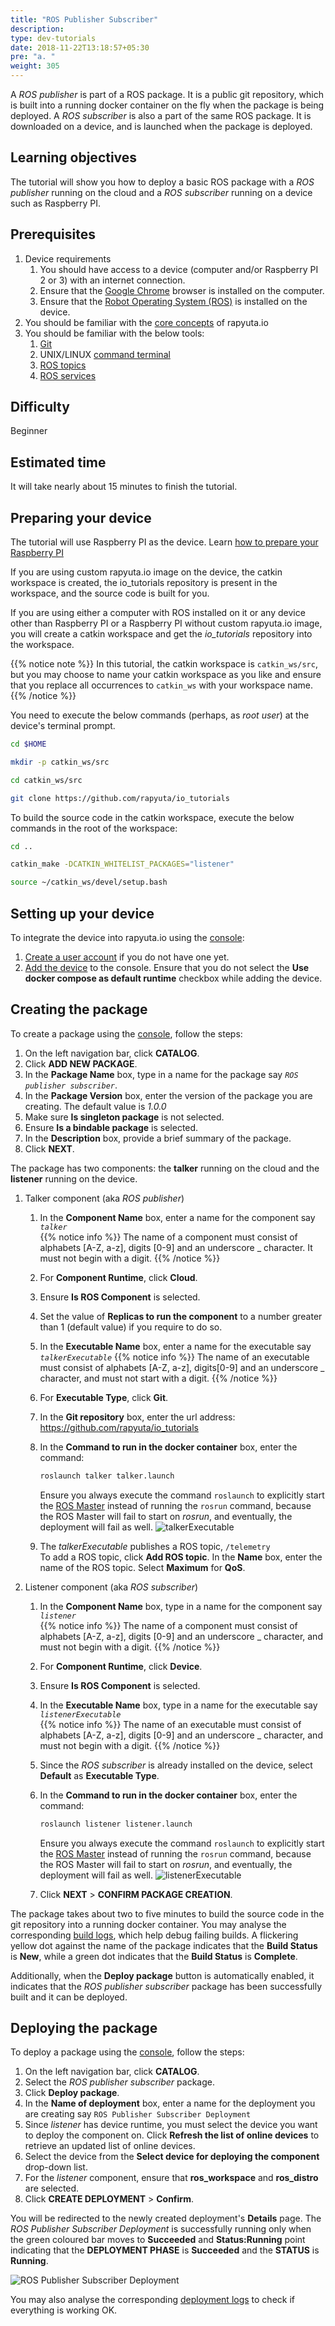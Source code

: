 ```yaml
---
title: "ROS Publisher Subscriber"
description:
type: dev-tutorials
date: 2018-11-22T13:18:57+05:30
pre: "a. "
weight: 305
---
```

A _ROS publisher_ is part of a ROS package. It is a public git repository, which
is built into a running docker container on the fly when the package is being deployed.
A _ROS subscriber_ is also a part of the same ROS package. It is downloaded on a
device, and is launched when the package is deployed.

## Learning objectives
The tutorial will show you how to deploy a basic ROS package with a _ROS publisher_
running on the cloud and a _ROS subscriber_ running on a device such as Raspberry
PI.

## Prerequisites
1. Device requirements
	1. You should have access to a device (computer and/or Raspberry PI 2 or 3)
	with an internet connection.
	2. Ensure that the [Google Chrome](https://www.google.com/chrome) browser is
	installed on the computer.
	3. Ensure that the [Robot Operating System (ROS)](https://wiki.ros.org/kinetic/Installation)
	is installed on the device.
2. You should be familiar with the [core concepts](/core-concepts/) of rapyuta.io
3. You should be familiar with the below tools:
	1. [Git](https://git-scm.com/doc)
	2. UNIX/LINUX [command terminal](https://www.digitalocean.com/community/tutorials/an-introduction-to-the-linux-terminal)
	3. [ROS topics](https://wiki.ros.org/Topics)
	4. [ROS services](https://wiki.ros.org/Services)

## Difficulty
Beginner

## Estimated time
It will take nearly about 15 minutes to finish the tutorial.

## Preparing your device
The tutorial will use Raspberry PI as the device.
Learn [how to prepare your Raspberry PI](/getting-started/prepare-raspberry-pi)

If you are using custom rapyuta.io image on the device, the catkin workspace is
created, the io_tutorials repository is present in the workspace, and the
source code is built for you.

If you are using either a computer with ROS installed on it or any device other
than Raspberry PI or a Raspberry PI without custom rapyuta.io image, you will
create a catkin workspace and get the *io_tutorials* repository into the workspace.

{{% notice note %}}
In this tutorial, the catkin workspace is `catkin_ws/src`, but you may choose to name
your catkin workspace as you like and ensure that you replace all occurrences to
`catkin_ws` with your workspace name.
{{% /notice %}}

You need to execute the below commands (perhaps, as _root user_) at the device's terminal prompt.
```bash
cd $HOME
```
```bash
mkdir -p catkin_ws/src
```
```bash
cd catkin_ws/src
```
```bash
git clone https://github.com/rapyuta/io_tutorials
```
To build the source code in the catkin workspace, execute the below commands in the root of
the workspace:
```bash
cd ..
```
```bash
catkin_make -DCATKIN_WHITELIST_PACKAGES="listener"
```
```bash
source ~/catkin_ws/devel/setup.bash
```

## Setting up your device
To integrate the device into rapyuta.io using the [console](https://closed-beta.rapyuta.io):

1. [Create a user account](/getting-started/create-new-user) if you do not
have one yet.
2. [Add the device](/getting-started/add-new-device) to the console.
Ensure that you do not select the **Use docker compose as default runtime** checkbox
while adding the device.

## Creating the package
To create a package using the [console](https://closed-beta.rapyuta.io), follow
the steps:

1. On the left navigation bar, click **CATALOG**.
2. Click **ADD NEW PACKAGE**.
3. In the **Package Name** box, type in a name for the package say _`ROS publisher
   subscriber`_.
4. In the **Package Version** box, enter the version of the package you are creating.
   The default value is _1.0.0_
5. Make sure **Is singleton package** is not selected.
6. Ensure **Is a bindable package** is selected.
5. In the **Description** box, provide a brief summary of the package.
6. Click **NEXT**.

The package has two components: the **talker** running on the cloud and the
**listener** running on the device.

1. Talker component (aka _ROS publisher_)
	1. In the **Component Name** box, enter a name for the component say _`talker`_  
{{% notice info %}}
The name of a component must consist of alphabets [A-Z, a-z], digits [0-9]
and an underscore _ character. It must not begin with a digit.
{{% /notice %}}
	2. For **Component Runtime**, click **Cloud**.
	3. Ensure **Is ROS Component** is selected.
	4. Set the value of **Replicas to run the component** to a number greater than
	1 (default value) if you require to do so.
	5. In the **Executable Name** box, enter a name for the executable say
	   _`talkerExecutable`_
{{% notice info %}}
The name of an executable must consist of alphabets [A-Z, a-z], digits[0-9]
and an underscore _ character, and must not start with a digit.
{{% /notice %}}
	6. For **Executable Type**, click **Git**.
	7. In the **Git repository** box, enter the url address:
	   https://github.com/rapyuta/io_tutorials
	8. In the **Command to run in the docker container** box, enter the command:
	   	```bash
	   	roslaunch talker talker.launch
	   	```

	   	Ensure you always execute the command `roslaunch` to explicitly start the
	   	[ROS Master](https://wiki.ros.org/Master) instead of running the `rosrun`
	   	command, because the ROS Master will fail to start on _rosrun_, and
	   	eventually, the deployment will fail as well.
	   ![talkerExecutable](/images/tutorials/ros-pub-sub/ros-pubsub-talker-exec-details.png?classes=border,shadow&width=50pc)
	9. The _talkerExecutable_ publishes a ROS topic, `/telemetry`    
	   To add a ROS topic, click **Add ROS topic**. In the **Name** box, enter the
	   name of the ROS topic. Select **Maximum** for **QoS**.
2. Listener component (aka _ROS subscriber_)
	1. In the **Component Name** box, type in a name for the component say _`listener`_     
{{% notice info %}}
The name of a component must consist of alphabets [A-Z, a-z], digits [0-9]
and an underscore _ character, and must not begin with a digit.
{{% /notice %}}
	2. For **Component Runtime**, click **Device**.
	3. Ensure **Is ROS Component** is selected.
	5. In the **Executable Name** box, type in a name for the executable say
	   _`listenerExecutable`_      
{{% notice info  %}}
The name of an executable must consist of alphabets [A-Z, a-z], digits [0-9]
and an underscore _ character, and must not begin with a digit.
{{% /notice %}}
	6. Since the _ROS subscriber_ is already installed on the device, select
	   **Default** as **Executable Type**.
	7. In the **Command to run in the docker container** box, enter the command:
		```bash
		roslaunch listener listener.launch
	   	```

	   	Ensure you always execute the command `roslaunch` to explicitly start the
	   	[ROS Master](https://wiki.ros.org/Master) instead of running the `rosrun`
	   	command, because the ROS Master will fail to start on _rosrun_, and
	   	eventually, the deployment will fail as well.
	   ![listenerExecutable](/images/tutorials/ros-pub-sub/ros-pubsub-listener-exec.png?classes=border,shadow&width=50pc)
	8. Click **NEXT** > **CONFIRM PACKAGE CREATION**.

The package takes about two to five minutes to build the source code in the git
repository into a running docker container. You may analyse the corresponding
[build logs](/core-concepts/logging/build-logs), which help debug failing builds.
A flickering yellow dot against the name of the package indicates that the
**Build Status** is **New**, while a green dot indicates that the **Build Status**
is **Complete**.

Additionally, when the **Deploy package** button is automatically enabled, it
indicates that the _ROS publisher subscriber_ package has been successfully
built and it can be deployed.

## Deploying the package
To deploy a package using the [console](https://closed-beta.rapyuta.io),
follow the steps:

1. On the left navigation bar, click **CATALOG**.
2. Select the _ROS publisher subscriber_ package.
3. Click **Deploy package**.
4. In the **Name of deployment** box, enter a name for the deployment you are
creating say `ROS Publisher Subscriber Deployment`
5. Since _listener_ has device runtime, you must select the device you want to
deploy the component on. Click **Refresh the list of online devices** to retrieve
an updated list of online devices.
6. Select the device from the **Select device for deploying the component**
drop-down list.
7. For the _listener_ component, ensure that **ros_workspace** and **ros_distro**
are selected.
8. Click **CREATE DEPLOYMENT** > **Confirm**.

You will be redirected to the newly created deployment's **Details** page.
The _ROS Publisher Subscriber Deployment_ is successfully running only when the green
coloured bar moves to **Succeeded** and **Status:Running** point indicating that the
**DEPLOYMENT PHASE** is **Succeeded** and the **STATUS** is **Running**.

![ROS  Publisher Subscriber Deployment](/images/tutorials/ros-pub-sub/ros-pub-sub-deployment.png?classes=border,shadow&width=50pc)

You may also analyse the corresponding [deployment logs](/core-concepts/logging/deployment-logs)
to check if everything is working OK.

